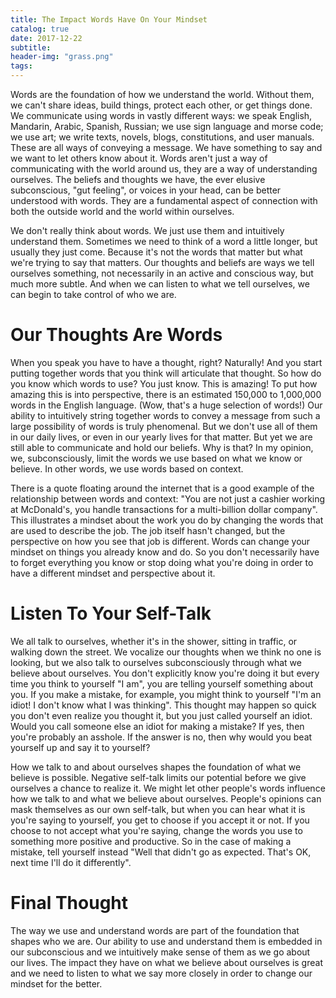 ```yaml
---
title: The Impact Words Have On Your Mindset
catalog: true
date: 2017-12-22
subtitle:
header-img: "grass.png"
tags:
---
```

Words are the foundation of how we understand the world. Without them, we can't share ideas, build things, protect each other, or get things done. We communicate using words in vastly different ways: we speak English, Mandarin, Arabic, Spanish, Russian; we use sign language and morse code; we use art; we write texts, novels, blogs, constitutions, and user manuals. These are all ways of conveying a message. We have something to say and we want to let others know about it. Words aren't just a way of communicating with the world around us, they are a way of understanding ourselves. The beliefs and thoughts we have, the ever elusive subconscious, "gut feeling", or voices in your head, can be better understood with words. They are a fundamental aspect of connection with both the outside world and the world within ourselves.

We don't really think about words. We just use them and intuitively understand them. Sometimes we need to think of a word a little longer, but usually they just come. Because it's not the words that matter but what we're trying to say that matters. Our thoughts and beliefs are ways we tell ourselves something, not necessarily in an active and conscious way, but much more subtle. And when we can listen to what we tell ourselves, we can begin to take control of who we are.

# Our Thoughts Are Words
When you speak you have to have a thought, right? Naturally! And you start putting together words that you think will articulate that thought. So how do you know which words to use? You just know. This is amazing! To put how amazing this is into perspective, there is an estimated 150,000 to 1,000,000 words in the English language. (Wow, that's a huge selection of words!) Our ability to intuitively string together words to convey a message from such a large possibility of words is truly phenomenal. But we don't use all of them in our daily lives, or even in our yearly lives for that matter. But yet we are still able to communicate and hold our beliefs. Why is that? In my opinion, we, subconsciously, limit the words we use based on what we know or believe. In other words, we use words based on context.

There is a quote floating around the internet that is a good example of the relationship between words and context: "You are not just a cashier working at McDonald's, you handle transactions for a multi-billion dollar company". This illustrates a mindset about the work you do by changing the words that are used to describe the job. The job itself hasn't changed, but the perspective on how you see that job is different. Words can change your mindset on things you already know and do. So you don't necessarily have to forget everything you know or stop doing what you're doing in order to have a different mindset and perspective about it.

# Listen To Your Self-Talk
We all talk to ourselves, whether it's in the shower, sitting in traffic, or walking down the street. We vocalize our thoughts when we think no one is looking, but we also talk to ourselves subconsciously through what we believe about ourselves. You don't explicitly know you're doing it but every time you think to yourself "I am", you are telling yourself something about you. If you make a mistake, for example, you might think to yourself "I'm an idiot! I don't know what I was thinking". This thought may happen so quick you don't even realize you thought it, but you just called yourself an idiot. Would you call someone else an idiot for making a mistake? If yes, then you're probably an asshole. If the answer is no, then why would you beat yourself up and say it to yourself?

How we talk to and about ourselves shapes the foundation of what we believe is possible. Negative self-talk limits our potential before we give ourselves a chance to realize it. We might let other people's words influence how we talk to and what we believe about ourselves. People's opinions can mask themselves as our own self-talk, but when you can hear what it is you're saying to yourself, you get to choose if you accept it or not. If you choose to not accept what you're saying, change the words you use to something more positive and productive. So in the case of making a mistake, tell yourself instead "Well that didn't go as expected. That's OK, next time I'll do it differently".

# Final Thought
The way we use and understand words are part of the foundation that shapes who we are. Our ability to use and understand them is embedded in our subconscious and we intuitively make sense of them as we go about our lives. The impact they have on what we believe about ourselves is great and we need to listen to what we say more closely in order to change our mindset for the better.
